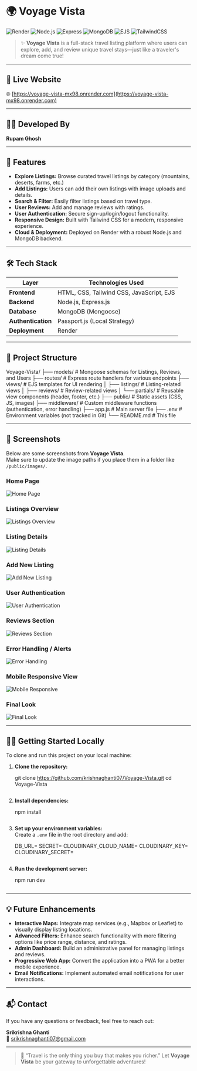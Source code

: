 
# 🌍 Voyage Vista

![Render](https://img.shields.io/badge/Hosted%20on-Render-3f3f3f?logo=render&logoColor=white)
![Node.js](https://img.shields.io/badge/Backend-Node.js-339933?logo=nodedotjs&logoColor=white)
![Express](https://img.shields.io/badge/Framework-Express.js-black?logo=express&logoColor=white)
![MongoDB](https://img.shields.io/badge/Database-MongoDB-4ea94b?logo=mongodb&logoColor=white)
![EJS](https://img.shields.io/badge/Templating-EJS-cc0000?logo=ejs&logoColor=white)
![TailwindCSS](https://img.shields.io/badge/Styling-TailwindCSS-38bdf8?logo=tailwindcss&logoColor=white)

> ✨ **Voyage Vista** is a full-stack travel listing platform where users can explore, add, and review unique travel stays—just like a traveler's dream come true!

---

## 🔗 Live Website

🌐 [https://voyage-vista-mx98.onrender.com](https://voyage-vista-mx98.onrender.com)

---

## 👨‍💻 Developed By

**Rupam Ghosh**

---

## 🚀 Features

- **Explore Listings:** Browse curated travel listings by category (mountains, deserts, farms, etc.)
- **Add Listings:** Users can add their own listings with image uploads and details.
- **Search & Filter:** Easily filter listings based on travel type.
- **User Reviews:** Add and manage reviews with ratings.
- **User Authentication:** Secure sign-up/login/logout functionality.
- **Responsive Design:** Built with Tailwind CSS for a modern, responsive experience.
- **Cloud & Deployment:** Deployed on Render with a robust Node.js and MongoDB backend.

---

## 🛠️ Tech Stack

| Layer       | Technologies Used                      |
|-------------|----------------------------------------|
| **Frontend**    | HTML, CSS, Tailwind CSS, JavaScript, EJS |
| **Backend**     | Node.js, Express.js                   |
| **Database**    | MongoDB (Mongoose)                    |
| **Authentication** | Passport.js (Local Strategy)          |
| **Deployment**  | Render                                |

---

## 📁 Project Structure

Voyage-Vista/
├── models/             # Mongoose schemas for Listings, Reviews, and Users
├── routes/             # Express route handlers for various endpoints
├── views/              # EJS templates for UI rendering
│   ├── listings/       # Listing-related views
│   ├── reviews/        # Review-related views
│   └── partials/       # Reusable view components (header, footer, etc.)
├── public/             # Static assets (CSS, JS, images)
├── middleware/         # Custom middleware functions (authentication, error handling)
├── app.js              # Main server file
├── .env                # Environment variables (not tracked in Git)
└── README.md           # This file

---

## 📸 Screenshots

Below are some screenshots from **Voyage Vista**.  
Make sure to update the image paths if you place them in a folder like `/public/images/`.

### Home Page
![Home Page](./Screenshot%20(527).png)

### Listings Overview
![Listings Overview](./Screenshot%20(528).png)

### Listing Details
![Listing Details](./Screenshot%20(529).png)

### Add New Listing
![Add New Listing](./Screenshot%20(530).png)

### User Authentication
![User Authentication](./Screenshot%20(531).png)

### Reviews Section
![Reviews Section](./Screenshot%20(532).png)

### Error Handling / Alerts
![Error Handling](./Screenshot%20(533).png)

### Mobile Responsive View
![Mobile Responsive](./Screenshot%20(534).png)

### Final Look
![Final Look](./Screenshot%20(535).png)

---

## 🧑‍💻 Getting Started Locally

To clone and run this project on your local machine:

1. **Clone the repository:**

    git clone https://github.com/krishnaghanti07/Voyage-Vista.git
    cd Voyage-Vista
    ```

2. **Install dependencies:**

    npm install
    ```

3. **Set up your environment variables:**  
   Create a `.env` file in the root directory and add:

    DB_URL=<your-mongodb-uri>
    SECRET=<your-session-secret>
    CLOUDINARY_CLOUD_NAME=<your-cloudinary-cloud-name>
    CLOUDINARY_KEY=<your-cloudinary-key>
    CLOUDINARY_SECRET=<your-cloudinary-secret>
    ```

4. **Run the development server:**

    npm run dev
    ```

---

## 💡 Future Enhancements

- **Interactive Maps:** Integrate map services (e.g., Mapbox or Leaflet) to visually display listing locations.
- **Advanced Filters:** Enhance search functionality with more filtering options like price range, distance, and ratings.
- **Admin Dashboard:** Build an administrative panel for managing listings and reviews.
- **Progressive Web App:** Convert the application into a PWA for a better mobile experience.
- **Email Notifications:** Implement automated email notifications for user interactions.

---

## 📬 Contact

If you have any questions or feedback, feel free to reach out:

**Srikrishna Ghanti**  
📧 [srikrishnaghanti07@gmail.com](mailto:ghoshrupam1144@gmail.com) 

---

> 🧳 “Travel is the only thing you buy that makes you richer.” Let **Voyage Vista** be your gateway to unforgettable adventures!
```

